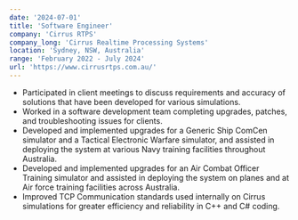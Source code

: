 ```yaml
---
date: '2024-07-01'
title: 'Software Engineer'
company: 'Cirrus RTPS'
company_long: 'Cirrus Realtime Processing Systems'
location: 'Sydney, NSW, Australia'
range: 'February 2022 - July 2024'
url: 'https://www.cirrusrtps.com.au/'
---
```


- Participated in client meetings to discuss requirements and accuracy of solutions that have been developed for various simulations.
- Worked in a software development team completing upgrades, patches, and troubleshooting issues for clients.
- Developed and implemented upgrades for a Generic Ship ComCen simulator and a Tactical Electronic Warfare simulator, and assisted in deploying the system at various Navy training facilities throughout Australia.
- Developed and implemented upgrades for an Air Combat Officer Training simulator and assisted in deploying the system on planes and at Air force training facilities across Australia.
- Improved TCP Communication standards used internally on Cirrus simulations for greater efficiency and reliability in C++ and C# coding.
